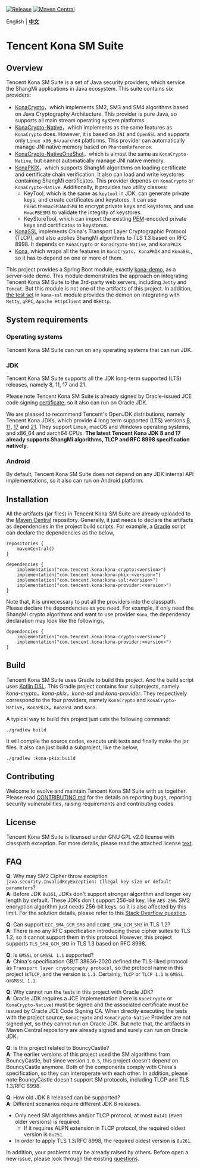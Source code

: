 [![Release](https://img.shields.io/badge/Release-1.0.15-brightgreen)](https://github.com/Tencent/TencentKonaSMSuite/releases/tag/v1.0.15)
[![Maven Central](https://img.shields.io/badge/Maven_Central-gray)](https://central.sonatype.com/search?q=com.tencent.kona)

English | **[中文]**

# Tencent Kona SM Suite

## Overview
Tencent Kona SM Suite is a set of Java security providers, which service the ShangMi applications in Java ecosystem. This suite contains six providers:

- [KonaCrypto]，which implements SM2, SM3 and SM4 algorithms based on Java Cryptography Architecture. This provider is pure Java, so supports all main stream operating system platforms.
- [KonaCrypto-Native]，which implements as the same features as `KonaCrypto` does. However, it is based on `JNI` and `OpenSSL` and supports only `Linux x86_64/aarch64` platforms. This provider can automatically manage JNI native memory based on `PhantomReference`.
- [KonaCrypto-NativeOneShot]，which is almost the same as `KonaCrypto-Native`, but cannot automatically manage JNI native memory.
- [KonaPKIX]，which supports ShangMi algorithms on loading certificate and certificate chain verification. It also can load and write keystores containing ShangMi certificates. This provider depends on `KonaCrypto` or `KonaCrypto-Native`. Additionally, it provides two utility classes:
  - KeyTool, which is the same as `keytool` in JDK, can generate private keys, and create certificates and keystores. It can use `PBEWithHmacSM3AndSM4` to encrypt private keys and keystores, and use `HmacPBESM3` to validate the integrity of keystores.
  - KeyStoreTool, which can import the existing [PEM]-encoded private keys and certificates to keystores.
- [KonaSSL] implements China's Transport Layer Cryptographic Protocol (TLCP), and also applies ShangMi algorithms to TLS 1.3 based on RFC 8998. It depends on `KonaCrypto` or `KonaCrypto-Native`, and `KonaPKIX`.
- [Kona], which wraps all the features in `KonaCrypto`，`KonaPKIX` and `KonaSSL`, so it has to depend on one or more of them.

This project provides a Spring Boot module, exactly [kona-demo], as a server-side demo. This module demonstrates the approach on integrating Tencent Kona SM Suite to the 3rd-party web servers, including `Jetty` and `Tomcat`. But this module is not one of the artifacts of this project. In addition, [the test set] in `kona-ssl` module provides the demon on integrating with `Netty`, `gRPC`, `Apache HttpClient` and `OkHttp`.

## System requirements

### Operating systems
Tencent Kona SM Suite can run on any operating systems that can run JDK.

### JDK
Tencent Kona SM Suite supports all the JDK long-term supported (LTS) releases, namely 8, 11, 17 and 21.

Please note Tencent Kona SM Suite is already signed by Oracle-issued JCE code signing [certificate], so it also can run on Oracle JDK.

We are pleased to recommend Tencent's OpenJDK distributions, namely Tencent Kona JDKs, which provide 4 long term supported (LTS) versions [8], [11], [17] and [21]. They support Linux, macOS and Windows operating systems, and x86_64 and aarch64 CPUs. **The latest Tencent Kona JDK 8 and 17 already supports ShangMi algorithms, TLCP and RFC 8998 specification natively.**

### Android
By default, Tencent Kona SM Suite does not depend on any JDK internal API implementations, so it also can run on Android platform.

## Installation
All the artifacts (jar files) in Tencent Kona SM Suite are already uploaded to the [Maven Central] repository. Generally, it just needs to declare the artifacts as dependencies in the project build scripts. For example, a [Gradle] script can declare the dependencies as the below,

```
repositories {
    mavenCentral()
}

dependencies {
    implementation("com.tencent.kona:kona-crypto:<version>")
    implementation("com.tencent.kona:kona-pkix:<version>")
    implementation("com.tencent.kona:kona-ssl:<version>")
    implementation("com.tencent.kona:kona-provider:<version>")
}
```

Note that, it is unnecessary to put all the providers into the classpath. Please declare the dependencies as you need. For example, if only need the ShangMi crypto algorithms and want to use provider `Kona`, the dependency declaration may look like the followings,

```
dependencies {
    implementation("com.tencent.kona:kona-crypto:<version>")
    implementation("com.tencent.kona:kona-provider:<version>")
}
```

## Build
Tencent Kona SM Suite uses Gradle to build this project. And the build script uses [Kotlin DSL]. This Gradle project contains four subprojects, namely *kona-crypto*，*kona-pkix*，*kona-ssl* and *kona-provider*. They respectively correspond to the four providers, namely `KonaCrypto` and `KonaCrypto-Native`，`KonaPKIX`，`KonaSSL` and `Kona`.

A typical way to build this project just usts the following command:

```
./gradlew build
```

It will compile the source codes, execute unit tests and finally make the jar files. It also can just build a subproject, like the below,

```
./gradlew :kona-pkix:build
```

## Contributing
Welcome to evolve and maintain Tencent Kona SM Suite with us together. Please read [CONTRIBUTING.md] for the details on reporting bugs, reporting security vulnerabilities, raising requirements and contributing codes.

## License
Tencent Kona SM Suite is licensed under GNU GPL v2.0 license with classpath exception. For more details, please read the attached license [text].

## FAQ
**Q**: Why may SM2 Cipher throw exception `java.security.InvalidKeyException: Illegal key size or default parameters`?<br>
**A**: Before JDK `8u161`, JDKs don't support stronger algorithm and longer key length by default. These JDKs don't support 256-bit key, like `AES-256`. SM2 encryption algorithm just needs 256-bit keys, so it is also affected by this limit. For the solution details, please refer to this [Stack Overflow question].

**Q**: Can support `ECC_SM4_GCM_SM3` and `ECDHE_SM4_GCM_SM3` in TLS 1.2?<br>
**A**: There is no any RFC specification introducing these cipher suites to TLS 1.2, so it cannot support them in this protocol. However, this project supports `TLS_SM4_GCM_SM3` in TLS 1.3 based on RFC 8998.

**Q**: Is `GMSSL` or `GMSSL 1.1` supported?<br>
**A**: China's specification GB/T 38636-2020 defined the TLS-liked protocol as `Transport layer cryptography protocol`, so the protocol name in this project is`TLCP`, and the version is `1.1`. Certainly, `TLCP` or `TLCP 1.1` is `GMSSL` or`GMSSL 1.1`.

**Q**: Why cannot run the tests in this project with Oracle JDK?<br>
**A**: Oracle JDK requires a JCE implementation (here is `KoneCrypto` or `KonaCrypto-Native`) must be signed and the associated certificate must be issued by Oracle JCE Code Signing CA. When directly executing the tests with the project source, `KonaCrypto` and `KonaCrypto-Native` Provider are not signed yet, so they cannot run on Oracle JDK. But note that, the artifacts in Maven Central repository are already signed and surely can run on Oracle JDK.

**Q**: Is this project related to BouncyCastle?<br>
**A**: The earlier versions of this project used the SM algorithms from BouncyCastle, but since version `1.0.5`, this project doesn't depend on BouncyCastle anymore. Both of the components comply with China's specification, so they can interoperate with each other. In addition, please note BouncyCastle doesn't support SM protocols, including TLCP and TLS 1.3/RFC 8998.

**Q**: How old JDK 8 released can be supported?<br>
**A**: Different scenarios require different JDK 8 releases.
- Only need SM algorithms and/or TLCP protocol, at most `8u141` (even older versions) is required.
  - If it requires ALPN extension in TLCP protocol, the required oldest version is `8u251`.
- In order to apply TLS 1.3/RFC 8998, the required oldest version is `8u261`.

In addition, your problems may be already raised by others. Before open a new issue, please look through the existing [questions].

[中文]:
<README_cn.md>

[JCA]:
<https://docs.oracle.com/en/java/javase/11/security/java-cryptography-architecture-jca-reference-guide.html>

[KonaCrypto]:
<kona-crypto/README.md>

[KonaCrypto-Native]:
<kona-crypto/README.md>

[KonaCrypto-NativeOneShot]:
<kona-crypto/README.md>

[KonaPKIX]:
<kona-pkix/README.md>

[PEM]:
<https://en.wikipedia.org/wiki/Privacy-Enhanced_Mail>

[KonaSSL]:
<kona-ssl/README.md>

[Kona]:
<kona-provider/README.md>

[kona-demo]:
<kona-demo/README.md>

[the test set]:
<kona-ssl/src/test/java/com/tencent/kona/ssl/demo>

[certificate]:
<https://www.oracle.com/java/technologies/javase/getcodesigningcertificate.html#jcacodesigning>

[8]:
<https://github.com/Tencent/TencentKona-8>

[11]:
<https://github.com/Tencent/TencentKona-11>

[17]:
<https://github.com/Tencent/TencentKona-17>

[21]:
<https://github.com/Tencent/TencentKona-21>

[Maven Central]:
<https://repo1.maven.org/maven2/com/tencent/kona/>

[Gradle]:
<https://gradle.org>

[Kotlin DSL]:
<https://docs.gradle.org/current/userguide/kotlin_dsl.html>

[CONTRIBUTING.md]:
<CONTRIBUTING.md>

[text]:
<LICENSE.txt>

[Stack Overflow question]:
<https://stackoverflow.com/questions/3862800/invalidkeyexception-illegal-key-size>

[questions]:
<https://github.com/Tencent/TencentKonaSMSuite/issues?q=is%3Aissue+label%3Aquestion>
